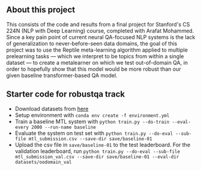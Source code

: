 ## About this project
This consists of the code and results from a final project for Stanford's CS 224N (NLP with Deep Learning) course, completed with Arafat Mohammed. Since a key pain point of current neural QA-focused NLP systems is the lack of generalization to never-before-seen data domains, the goal of this project was to use the Reptile meta-learning algorithm applied to multiple prelearning tasks — which we interpret to be topics from within a single dataset — to create a metalearner on which we test out-of-domain QA, in order to hopefully show that this model would be more robust than our given baseline transformer-based QA model.

## Starter code for robustqa track
- Download datasets from [here](https://drive.google.com/file/d/1Fv2d30hY-2niU7t61ktnMsi_HUXS6-Qx/view?usp=sharing)
- Setup environment with `conda env create -f environment.yml`
- Train a baseline MTL system with `python train.py --do-train --eval-every 2000 --run-name baseline`
- Evaluate the system on test set with `python train.py --do-eval --sub-file mtl_submission.csv --save-dir save/baseline-01`
- Upload the csv file in `save/baseline-01` to the test leaderboard. For the validation leaderboard, run `python train.py --do-eval --sub-file mtl_submission_val.csv --save-dir save/baseline-01 --eval-dir datasets/oodomain_val`
